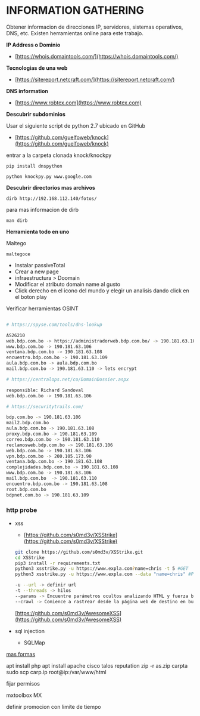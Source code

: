 # INFORMATION GATHERING

Obtener informacion de direcciones IP, servidores, sistemas operativos, DNS, etc.
Existen herramientas online para este trabajo.

**IP Address o Dominio**

* [https://whois.domaintools.com/](https://whois.domaintools.com/)

**Tecnologias de una web**

* [https://sitereport.netcraft.com/](https://sitereport.netcraft.com/)
  
**DNS information**

* [https://www.robtex.com](https://www.robtex.com)

**Descubrir subdominios**

Usar el siguiente script de python 2.7 ubicado en GitHub

* [https://github.com/guelfoweb/knock](https://github.com/guelfoweb/knock)

entrar a la carpeta clonada knock/knockpy

```
pip install dnspython

python knockpy.py www.google.com

```

**Descubrir directorios mas archivos**

```
dirb http://192.168.112.140/fotos/

```

para mas informacion de dirb

```
man dirb

```

**Herramienta todo en uno**

Maltego

```
maltegoce

```

* Instalar passiveTotal
* Crear a new page
* infraestructura > Doomain
* Modificar el atributo domain name al gusto
* Click derecho en el icono del mundo y elegir un analisis dando click en el boton play

Verificar herramientas OSINT

```bash

# https://spyse.com/tools/dns-lookup

AS26210
web.bdp.com.bo -> https://administradorweb.bdp.com.bo/ -> 190.181.63.106
www.bdp.com.bo -> 190.181.63.106
ventana.bdp.com.bo -> 190.181.63.108
encuentro.bdp.com.bo -> 190.181.63.109
aula.bdp.com.bo -> aula.bdp.com.bo
mail.bdp.com.bo -> 190.181.63.110 -> lets encrypt

# https://centralops.net/co/DomainDossier.aspx

responsible: Richard Sandoval
web.bdp.com.bo -> 190.181.63.106

# https://securitytrails.com/

bdp.com.bo -> 190.181.63.106
mail2.bdp.com.bo
aula.bdp.com.bo -> 190.181.63.108
proxy.bdp.com.bo -> 190.181.63.109
correo.bdp.com.bo -> 190.181.63.110
reclamosweb.bdp.com.bo -> 190.181.63.106
web.bdp.com.bo -> 190.181.63.106
vpn.bdp.com.bo -> 200.105.173.90
ventana.bdp.com.bo -> 190.181.63.108
complejidades.bdp.com.bo -> 190.181.63.108
www.bdp.com.bo -> 190.181.63.106
mail.bdp.com.bo  -> 190.181.63.110
encuentro.bdp.com.bo -> 190.181.63.108
root.bdp.com.bo
bdpnet.com.bo -> 190.181.63.109

```

### http probe



* xss
	* [https://github.com/s0md3v/XSStrike](https://github.com/s0md3v/XSStrike)
	
	```bash
	git clone https://github.com/s0md3v/XSStrike.git
	cd XSStrike
	pip3 install -r requirements.txt
	python3 xsstrike.py -u https://www.expla.com?name=chris -t 5 #GET
	python3 xsstrike.py -u https://www.expla.com --data "name=chris" #POST
	```
	
	```bash
	-u --url -> definir url
	-t --threads -> hilos
	--params -> Encuentre parámetros ocultos analizando HTML y fuerza bruta.
	--crawl -> Comience a rastrear desde la página web de destino en busca de destinos y pruébelos.
	```
	
	[https://github.com/s0md3v/AwesomeXSS](https://github.com/s0md3v/AwesomeXSS)
	
* sql injection
	* SQLMap

[mas formas](https://blog.appsecco.com/a-penetration-testers-guide-to-sub-domain-enumeration-7d842d5570f6)



apt install php
apt install apache
cisco talos reputation
zip -r as.zip carpta
sudo scp carp.ip root@ip:/var/www/html

fijar permisos

mxtoolbox MX

definir promocion con limite de tiempo